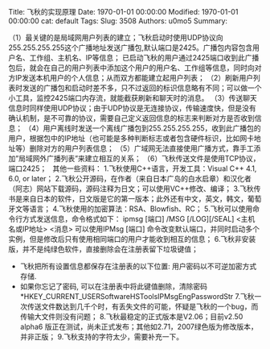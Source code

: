 Title: 飞秋的实现原理
Date: 1970-01-01 00:00:00
Modified: 1970-01-01 00:00:00
cat: default
Tags: 
Slug: 3508
Authors: u0mo5 
Summary: 

（1）最关键的是局域网用户列表的建立；飞秋启动时使用UDP协议向255.255.255.255这个广播地址发送广播包,默认端口是2425。广播包内容包含用户名、工作组、主机名、IP等信息；
已启动飞秋的用户通过2425端口收到此广播包后，就会在自己的用户列表中添加这个用户的用户名、工作组等信息，同时向对方IP发送本机用户的个人信息；从而双方都能建立起用户列表；
（2）刷新用户列表时发送的广播包和启动时差不多，只不过返回的标识信息略有不同；可以做一个小工具，监控2425端口内存流，就能截获刷新和聊天时的消息。
（3）传送聊天信息时同样使用UDP协议；由于UDP协议是无连接协议，传输速度快，但是没有确认机制，是不可靠的协议，需要自己定义返回信息的标志来判断对方是否收到信息；
（4）用户离线时发送一个离线广播包到255.255.255.255，收到此广播包的用户，根据包中的IP地址（也可能是多种判断标志或者包含硬件标识，比如网卡地址等）删除对方的用户列表信息；
（5）广域网无法直接使用广播方式，靠手工添加”局域网外广播列表”来建立相互的关系；
（6）飞秋传送文件是使用TCP协议，端口2425；
 
其他一些资料：
1.飞秋使用C++语言，开发工具：Visual C++ 4.1, 6.0, or later；
2.飞秋公开源码，在作者（来自日本广岛的白水启章）和汉化者（阿志）网站下载源码，源码注释为日文；可以使用VC++修改、编译；
3.飞秋传书是来自日本的软件，日文版是它的第一版本；此外还有中文，英文，韩文，葡萄牙文等语言；
4.飞秋使用的加密算法：RSA、Blowfish、RC；
5.飞秋可以使用命令行方式发送信息，命令格式如下：
ipmsg [端口] /MSG [/LOG][/SEAL] &lt;主机名或IP地址&gt; &lt;消息&gt;
可以使用IPMsg [端口] 命令改变默认端口，并同时启动多个实例，但是修改后只有使用相同端口的用户才能收到相互的信息；
6.飞秋非安装版，并不是纯绿色软件，直接删除会在注册表留下垃圾键值；
* 飞秋把所有设置信息都保存在注册表的以下位置:
用户密码以不可逆加密方式存储.
* 如果你忘记了密码, 可以在注册表中将此键值删除，清除密码*HKEY_CURRENT_USERSoftwareHSToolsIPMsgEngPasswordStr
7.飞秋一次传送文件数达到几千个时，有丢失文件的可能，怀疑是飞秋的一个bug，而传输大文件则没有问题；
8.飞秋最稳定的正式版本是V2.06；目前v2.50 alpha6 版正在测试，尚未正式发布；其他如2.71，2007绿色版为修改版本，并非正版；
9.飞秋支持的字符太少，需要补充一下。
